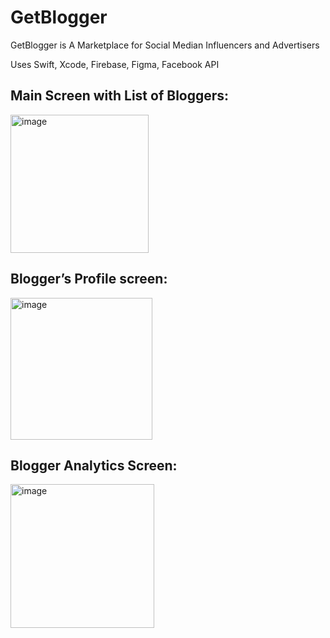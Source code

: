 # GetBlogger

GetBlogger is A Marketplace for Social Median Influencers and Advertisers

Uses Swift, Xcode, Firebase, Figma, Facebook API

## Main Screen with List of Bloggers:
<img width="221" alt="image" src="https://user-images.githubusercontent.com/51944593/185774012-69044491-c4fb-428e-b015-f45d556f38ae.png">

## Blogger’s Profile screen:

<img width="227" alt="image" src="https://user-images.githubusercontent.com/51944593/185774028-ffc3d957-b020-49e5-87c8-d5f8530f316f.png">

## Blogger Analytics Screen:

<img width="230" alt="image" src="https://user-images.githubusercontent.com/51944593/185774046-69477db5-ed20-42d9-973f-39ca86dcc9b8.png">

